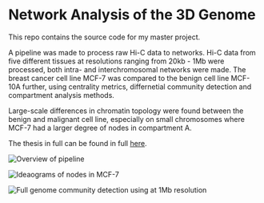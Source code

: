 # Network Analysis of the 3D Genome 

This repo contains the source code for my master project. 

A pipeline was made to process raw Hi-C data to networks. Hi-C data from five different tissues at resolutions ranging from 20kb - 1Mb were processed, both intra- and interchromosomal networks were made. The breast cancer cell line MCF-7 was compared to the benign cell line MCF-10A further, using centrality metrics, differnetial community detection and compartment analysis methods. 


Large-scale differences in chromatin topology were found between the benign and malignant cell line, especially on small chromosomes where MCF-7 had a larger degree of nodes in compartment A.

The thesis in full can be found in full [here](https://www.duo.uio.no/handle/10852/105389?show=full). 
    
![Overview of pipeline](/Users/GBS/Master/images/msc_pipeline.png)
    
![Ideaograms of nodes in MCF-7]()
    
![Full genome community detection using at 1Mb resolution]()
    
    
    
    

